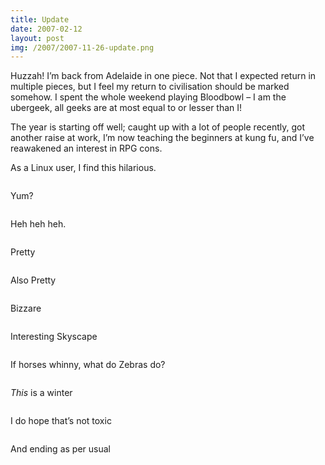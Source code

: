 ```yaml
---
title: Update
date: 2007-02-12
layout: post
img: /2007/2007-11-26-update.png
---
```


Huzzah! I’m back from Adelaide in one piece. Not that I expected return in multiple pieces, but I feel my return to civilisation should be marked somehow. I spent the whole weekend playing Bloodbowl – I am the ubergeek, all geeks are at most equal to or lesser than I!

The year is starting off well; caught up with a lot of people recently, got another raise at work, I’m now teaching the beginners at kung fu, and I’ve reawakened an interest in RPG cons.


As a Linux user, I find this hilarious.

<img src="http://img.photobucket.com/albums/v384/zen_cat/1157960476967.jpg" alt="" />

Yum?

<img src="http://img.photobucket.com/albums/v384/zen_cat/IM001363.jpg" alt="" />

Heh heh heh.

<img src="http://img.photobucket.com/albums/v384/zen_cat/382182185_7fe0d6af04.jpg" alt="" />

Pretty

<img src="http://img.photobucket.com/albums/v384/zen_cat/Wind_by_ZWIR.jpg" alt="" />

Also Pretty

<img src="http://img.photobucket.com/albums/v384/zen_cat/StephaneCoutelli.jpg" alt="" />

Bizzare

<img src="http://img.photobucket.com/albums/v384/zen_cat/Snegoviki3.jpg" alt="" />

Interesting Skyscape

<img src="http://img.photobucket.com/albums/v384/zen_cat/mcnaught3_kemppainen.jpg" alt="" />

If horses whinny, what do Zebras do?

<img src="http://img.photobucket.com/albums/v384/zen_cat/kez_atveres_19.jpg" alt="" />

_This_ is a winter

<img src="http://img.photobucket.com/albums/v384/zen_cat/ice10.jpg" alt="" />

I do hope that’s not toxic

<img src="http://img.photobucket.com/albums/v384/zen_cat/colors.jpg" alt="" />

And ending as per usual

<img src="http://img.photobucket.com/albums/v384/zen_cat/image001.jpg" alt="" />
